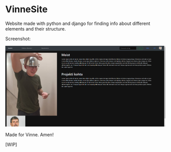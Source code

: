 # VinneSite
Website made with python and django for finding info about different elements and their structure.

Screenshot:

![picture alt](https://github.com/HotDamnCoder/VinneSite/blob/master/image.png)

Made for Vinne. Amen!

[WIP]
